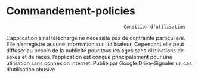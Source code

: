 #                                                Commandement-policies
                                                Condition d’utilisation 
L’application ainsi téléchargé ne nécessite pas de contrainte particulière.  Elle n’enregistre aucune information sur l’utilisateur, Cependant elle peut diffuser au besoin de la publicité pour tous les ages sans distinctions de sexes et de races.   l’application est conçue principalement pour une utilisation sans connexion internet.  Publié par Google Drive–Signaler un cas d'utilisation abusive
